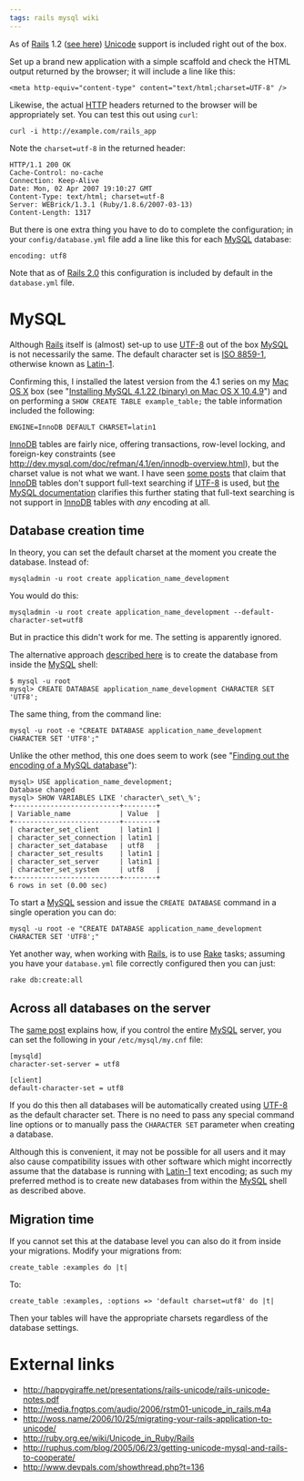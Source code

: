 ```yaml
---
tags: rails mysql wiki
---
```


As of [Rails](/wiki/Rails) 1.2 ([see here](http://weblog.rubyonrails.org/2007/1/19/rails-1-2-rest-admiration-http-lovefest-and-utf-8-celebrations)) [Unicode](/wiki/Unicode) support is included right out of the box.

Set up a brand new application with a simple scaffold and check the HTML output returned by the browser; it will include a line like this:

    <meta http-equiv="content-type" content="text/html;charset=UTF-8" />

Likewise, the actual [HTTP](/wiki/HTTP) headers returned to the browser will be appropriately set. You can test this out using `curl`:

    curl -i http://example.com/rails_app

Note the `charset=utf-8` in the returned header:

    HTTP/1.1 200 OK
    Cache-Control: no-cache
    Connection: Keep-Alive
    Date: Mon, 02 Apr 2007 19:10:27 GMT
    Content-Type: text/html; charset=utf-8
    Server: WEBrick/1.3.1 (Ruby/1.8.6/2007-03-13)
    Content-Length: 1317

But there is one extra thing you have to do to complete the configuration; in your `config/database.yml` file add a line like this for each [MySQL](/wiki/MySQL) database:

    encoding: utf8

Note that as of [Rails 2.0](/wiki/Rails_2.0) this configuration is included by default in the `database.yml` file.

# MySQL

Although [Rails](/wiki/Rails) itself is (almost) set-up to use [UTF-8](/wiki/UTF-8) out of the box [MySQL](/wiki/MySQL) is not necessarily the same. The default character set is [ISO 8859-1](/wiki/ISO_8859-1), otherwise known as [Latin-1](/wiki/Latin-1).

Confirming this, I installed the latest version from the 4.1 series on my [Mac OS X](/wiki/Mac_OS_X) box (see "[Installing MySQL 4.1.22 (binary) on Mac OS X 10.4.9](/wiki/Installing_MySQL_4.1.22_%28binary%29_on_Mac_OS_X_10.4.9)") and on performing a `SHOW CREATE TABLE example_table;` the table information included the following:

    ENGINE=InnoDB DEFAULT CHARSET=latin1

[InnoDB](/wiki/InnoDB) tables are fairly nice, offering transactions, row-level locking, and foreign-key constraints (see <http://dev.mysql.com/doc/refman/4.1/en/innodb-overview.html>), but the charset value is not what we want. I have seen [some posts](http://ruphus.com/blog/2005/06/23/getting-unicode-mysql-and-rails-to-cooperate/) that claim that [InnoDB](/wiki/InnoDB) tables don't support full-text searching if [UTF-8](/wiki/UTF-8) is used, but [the MySQL documentation](http://dev.mysql.com/doc/refman/4.1/en/fulltext-restrictions.html) clarifies this further stating that full-text searching is not support in [InnoDB](/wiki/InnoDB) tables with _any_ encoding at all.

## Database creation time

In theory, you can set the default charset at the moment you create the database. Instead of:

    mysqladmin -u root create application_name_development

You would do this:

    mysqladmin -u root create application_name_development --default-character-set=utf8

But in practice this didn't work for me. The setting is apparently ignored.

The alternative approach [described here](http://www.devpals.com/showthread.php?t=136) is to create the database from inside the [MySQL](/wiki/MySQL) shell:

    $ mysql -u root
    mysql> CREATE DATABASE application_name_development CHARACTER SET 'UTF8';

The same thing, from the command line:

    mysql -u root -e "CREATE DATABASE application_name_development CHARACTER SET 'UTF8';"

Unlike the other method, this one does seem to work (see "[Finding out the encoding of a MySQL database](/wiki/Finding_out_the_encoding_of_a_MySQL_database)"):

    mysql> USE application_name_development;
    Database changed
    mysql> SHOW VARIABLES LIKE 'character\_set\_%';
    +--------------------------+--------+
    | Variable_name            | Value  |
    +--------------------------+--------+
    | character_set_client     | latin1 |
    | character_set_connection | latin1 |
    | character_set_database   | utf8   |
    | character_set_results    | latin1 |
    | character_set_server     | latin1 |
    | character_set_system     | utf8   |
    +--------------------------+--------+
    6 rows in set (0.00 sec)

To start a [MySQL](/wiki/MySQL) session and issue the `CREATE DATABASE` command in a single operation you can do:

    mysql -u root -e "CREATE DATABASE application_name_development CHARACTER SET 'UTF8';"

Yet another way, when working with [Rails](/wiki/Rails), is to use [Rake](/wiki/Rake) tasks; assuming you have your `database.yml` file correctly configured then you can just:

    rake db:create:all

## Across all databases on the server

The [same post](http://www.fngtps.com/2007/02/ruby-and-mysql-encoding-flakiness) explains how, if you control the entire [MySQL](/wiki/MySQL) server, you can set the following in your `/etc/mysql/my.cnf` file:

    [mysqld]
    character-set-server = utf8

    [client]
    default-character-set = utf8

If you do this then all databases will be automatically created using [UTF-8](/wiki/UTF-8) as the default character set. There is no need to pass any special command line options or to manually pass the `CHARACTER SET` parameter when creating a database.

Although this is convenient, it may not be possible for all users and it may also cause compatibility issues with other software which might incorrectly assume that the database is running with [Latin-1](/wiki/Latin-1) text encoding; as such my preferred method is to create new databases from within the [MySQL](/wiki/MySQL) shell as described above.

## Migration time

If you cannot set this at the database level you can also do it from inside your migrations. Modify your migrations from:

    create_table :examples do |t|

To:

    create_table :examples, :options => 'default charset=utf8' do |t|

Then your tables will have the appropriate charsets regardless of the database settings.

# External links

-   <http://happygiraffe.net/presentations/rails-unicode/rails-unicode-notes.pdf>
-   <http://media.fngtps.com/audio/2006/rstm01-unicode_in_rails.m4a>
-   <http://woss.name/2006/10/25/migrating-your-rails-application-to-unicode/>
-   <http://ruby.org.ee/wiki/Unicode_in_Ruby/Rails>
-   <http://ruphus.com/blog/2005/06/23/getting-unicode-mysql-and-rails-to-cooperate/>
-   <http://www.devpals.com/showthread.php?t=136>
